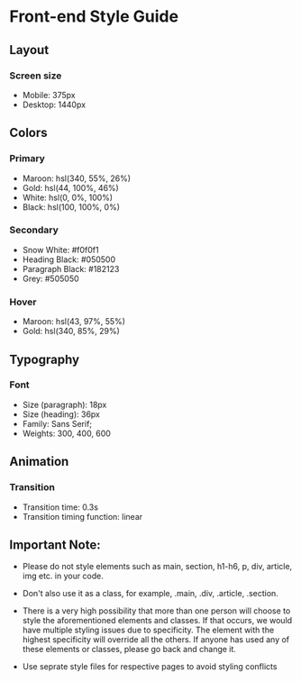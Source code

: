 # Front-end Style Guide

## Layout

### Screen size

- Mobile: 375px
- Desktop: 1440px

## Colors

### Primary

- Maroon: hsl(340, 55%, 26%)
- Gold: hsl(44, 100%, 46%)
- White: hsl(0, 0%, 100%)
- Black: hsl(100, 100%, 0%)

### Secondary

- Snow White: #f0f0f1
- Heading Black: #050500
- Paragraph Black: #182123
- Grey: #505050

### Hover

- Maroon: hsl(43, 97%, 55%)
- Gold: hsl(340, 85%, 29%)

## Typography

### Font

- Size (paragraph): 18px
- Size (heading): 36px
- Family: Sans Serif;
- Weights: 300, 400, 600

## Animation

### Transition

- Transition time: 0.3s
- Transition timing function: linear

## Important Note:

- Please do not style elements such as main, section, h1-h6, p, div, article, img etc. in your code.

- Don't also use it as a class, for example, .main, .div, .article, .section.

- There is a very high possibility that more than one person will choose to style the aforementioned elements and classes. If that occurs, we would have multiple styling issues due to specificity. The element with the highest specificity will override all the others. If anyone has used any of these elements or classes, please go back and change it.
- Use seprate style files for respective pages to avoid styling conflicts
